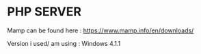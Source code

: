# PHP SERVER
Mamp can be found here : https://www.mamp.info/en/downloads/

Version i used/ am using : Windows 4.1.1